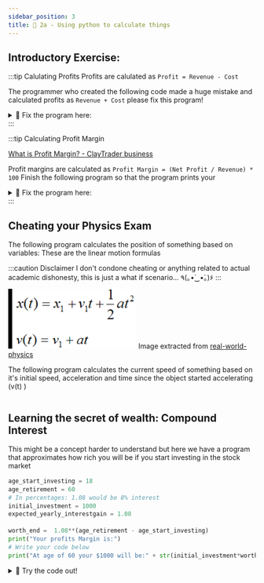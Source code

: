 ```yaml
---
sidebar_position: 3
title: 💯 2a - Using python to calculate things
---
```




## Introductory Exercise: 

:::tip Calulating Profits
Profits are calulated as `Profit = Revenue - Cost`

The programmer who created the following code made a huge mistake and calculated profits as `Revenue + Cost` please fix this program!
<details>
<summary>
 🔨 Fix the program here:
</summary>
<iframe src="https://trinket.io/embed/python/a4f88da201" width="100%" height="600" frameborder="0" marginwidth="0" marginheight="0" allowfullscreen></iframe>

</details>
:::


:::tip Calculating Profit Margin

[What is Profit Margin? - ClayTrader business](https://www.youtube.com/watch?v=pgmtxQNKe9Q&ab_channel=ClayTrader)

Profit margins are calculated as `Profit Margin = (Net Profit / Revenue) * 100`
Finish the following program so that the program prints your

<details>
<summary>
 🔨 Fix the program here:
</summary>
<iframe src="https://trinket.io/embed/python/d03bc0e07a" width="100%" height="600" frameborder="0" marginwidth="0" marginheight="0" allowfullscreen></iframe>

</details>
:::




## Cheating your Physics Exam
The following program calculates the position of something based on variables:
These are the linear motion formulas


:::caution Disclaimer
I don't condone cheating or anything related to actual academic dishonesty, this
is just a what if scenario... 	٩(｡•́‿•̀｡)۶
:::


![](../../static/img/2022-05-04-02-16-59.png)
Image extracted from [real-world-physics](https://www.real-world-physics-problems.com/rectilinear-motion.html)

The following program calculates the current speed of something based on it's initial speed, acceleration and time since the object started accelerating (v(t) )
```python

```

## Learning the secret of wealth: Compound Interest
This might be a concept harder to understand but here we have a program that approximates how rich you will be if you start investing in the stock market

```python
age_start_investing = 18
age_retirement = 60
# In percentages: 1.08 would be 8% interest
initial_investment = 1000
expected_yearly_interestgain = 1.08

worth_end =  1.08**(age_retirement - age_start_investing)
print("Your profits Margin is:")
# Write your code below
print("At age of 60 your $1000 will be:" + str(initial_investment*worth_end))

```
<details>
<summary>
🧪 Try the code out! 
</summary>

<iframe src="https://trinket.io/embed/python/c8557f8656" width="100%" height="600" frameborder="0" marginwidth="0" marginheight="0" allowfullscreen></iframe>


</details>






